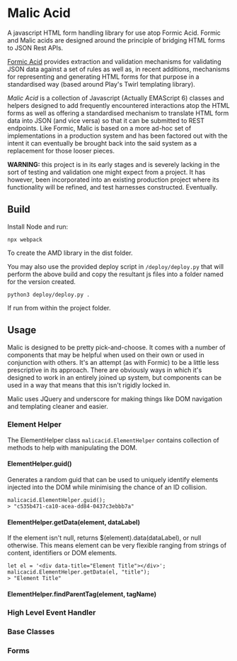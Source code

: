 # Malic Acid
A javascript  HTML form handling library for use atop Formic Acid.  Formic and Malic acids are designed around the principle of
bridging HTML forms to JSON Rest APIs. 

[Formic Acid](https://github.com/FatConan/formic-acid) provides extraction and validation mechanisms for validating JSON data 
against a set of rules as well as, in recent additions, mechanisms for representing and generating HTML forms for that purpose in 
a standardised way (based around Play's Twirl templating library).

*Malic Acid* is a collection of Javascript (Actually EMAScript 6) classes and helpers designed to add frequently encountered interactions atop the HTML forms 
as well as offering a standardised mechanism to translate HTML form data into JSON (and vice versa) so that it can be submitted to REST endpoints.
Like Formic, Malic is based on a more ad-hoc set of implementations in a production system and has been factored out with the intent
it can eventually be brought back into the said system as a replacement for those looser pieces. 

**WARNING:** this project is in its early stages and is severely lacking in the sort of testing and validation one might expect 
from a project. It has however, been incorporated into an existing production project where its functionality will be refined, and 
test harnesses constructed. Eventually.

## Build
Install Node and run:

```
npx webpack
```

To create the AMD library in the dist folder.

You may also use the provided deploy script in `/deploy/deploy.py` that will perform the above build and copy the resultant
js files into a folder named for the version created.

```
python3 deploy/deploy.py .
```

If run from within the project folder.

## Usage

Malic is designed to be pretty pick-and-choose. It comes with a number of components that may be helpful when used on their own
or used in conjunction with others. It's an attempt (as with Formic) to be a little less prescriptive in its approach. There
are obviously ways in which it's designed to work in an entirely joined up system, but components can be used
in a way that means that this isn't rigidly locked in.

Malic uses JQuery and underscore for making things like DOM navigation and templating cleaner and easier.  

### Element Helper

The ElementHelper class `malicacid.ElementHelper` contains collection of methods to help with manipulating the DOM.

#### ElementHelper.guid() 

Generates a random guid that can be used to uniquely identify elements injected into the DOM while minimising the chance
of an ID collision. 

```
malicacid.ElementHelper.guid();
> "c535b471-ca10-acea-dd84-0437c3ebbb7a"
```
 
#### ElementHelper.getData(element, dataLabel) 

If the element isn't null, returns $(element).data(dataLabel), or null otherwise.  This means element can be very flexible
ranging from strings of content, identifiers or DOM elements.

```
let el = '<div data-title="Element Title"></div>';
malicacid.ElementHelper.getData(el, "title");
> "Element Title"
```

#### ElementHelper.findParentTag(element, tagName)



### High Level Event Handler

### Base Classes


### Forms


